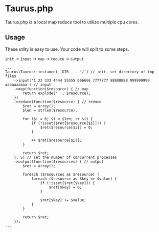 # Taurus.php

Taurus.php is a local map reduce tool to utilize multiple cpu cores.

## Usage

These utlity is easy to use.
Your code will split to some steps.

`init` -> `input` -> `map` -> `reduce` -> `output`

    ...
    Taurus\Taurus::instance(__DIR__ . '/') // init. set directory of tmp files
        ->input('1 22 333 4444 55555 666666 7777777 88888888 999999999 aaaaaaaaaa') // input
        ->map(function($resource) { // map
            return explode(' ', $resource);
        })
        ->reduce(function($resource) { // reduce
            $ret = array();
            $len = strlen($resource);

            for ($i = 0; $i < $len; ++ $i) {
                if (!isset($ret[$resource[$i]])) {
                    $ret[$resource[$i]] = 0;
                }

                ++ $ret[$resource[$i]];
            }

            return $ret;
        }, 5) // set the number of concurrent processes
        ->output(function($resources) { // output
            $ret = array();

            foreach ($resources as $resource) {
                foreach ($resource as $key => $value) {
                    if (!isset($ret[$key])) {
                        $ret[$key] = 0;
                    }

                    $ret[$key] += $value;
                }
            }

            return $ret;
        });
    ...
